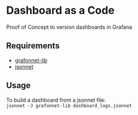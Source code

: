 # Dashboard as a Code
Proof of Concept to version dashboards in Grafana


## Requirements
* [grafonnet-lib](https://github.com/grafana/grafonnet-lib)
* [jsonnet](https://github.com/google/jsonnet)

## Usage
To build a dashboard from a jsonnet file:   
`jsonnet -J grafonnet-lib dashboard_logs.jsonnet`
